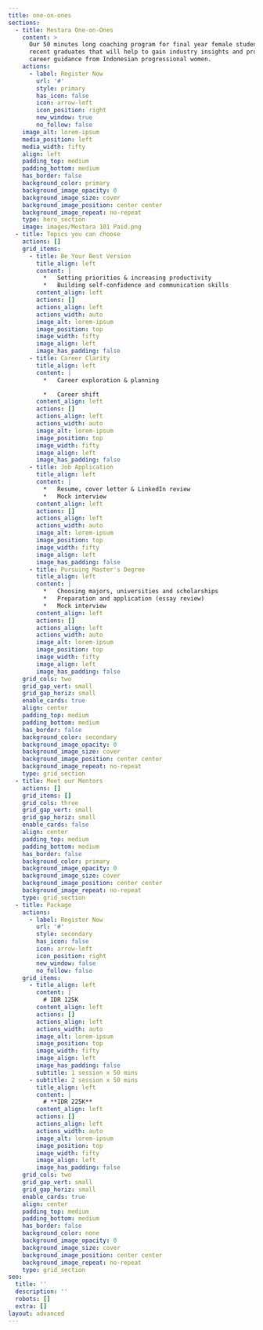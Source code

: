 ```yaml
---
title: one-on-ones
sections:
  - title: Mestara One-on-Ones
    content: >
      Our 50 minutes long coaching program for final year female students or
      recent graduates that will help to gain industry insights and provide
      career guidance from Indonesian progressional women.
    actions:
      - label: Register Now
        url: '#'
        style: primary
        has_icon: false
        icon: arrow-left
        icon_position: right
        new_window: true
        no_follow: false
    image_alt: lorem-ipsum
    media_position: left
    media_width: fifty
    align: left
    padding_top: medium
    padding_bottom: medium
    has_border: false
    background_color: primary
    background_image_opacity: 0
    background_image_size: cover
    background_image_position: center center
    background_image_repeat: no-repeat
    type: hero_section
    image: images/Mestara 101 Paid.png
  - title: Topics you can choose
    actions: []
    grid_items:
      - title: Be Your Best Version
        title_align: left
        content: |
          *   Setting priorities & increasing productivity
          *   Building self-confidence and communication skills
        content_align: left
        actions: []
        actions_align: left
        actions_width: auto
        image_alt: lorem-ipsum
        image_position: top
        image_width: fifty
        image_align: left
        image_has_padding: false
      - title: Career Clarity
        title_align: left
        content: |
          *   Career exploration & planning

          *   Career shift
        content_align: left
        actions: []
        actions_align: left
        actions_width: auto
        image_alt: lorem-ipsum
        image_position: top
        image_width: fifty
        image_align: left
        image_has_padding: false
      - title: Job Application
        title_align: left
        content: |
          *   Resume, cover letter & LinkedIn review
          *   Mock interview
        content_align: left
        actions: []
        actions_align: left
        actions_width: auto
        image_alt: lorem-ipsum
        image_position: top
        image_width: fifty
        image_align: left
        image_has_padding: false
      - title: Pursuing Master's Degree
        title_align: left
        content: |
          *   Choosing majors, universities and scholarships
          *   Preparation and application (essay review)
          *   Mock interview
        content_align: left
        actions: []
        actions_align: left
        actions_width: auto
        image_alt: lorem-ipsum
        image_position: top
        image_width: fifty
        image_align: left
        image_has_padding: false
    grid_cols: two
    grid_gap_vert: small
    grid_gap_horiz: small
    enable_cards: true
    align: center
    padding_top: medium
    padding_bottom: medium
    has_border: false
    background_color: secondary
    background_image_opacity: 0
    background_image_size: cover
    background_image_position: center center
    background_image_repeat: no-repeat
    type: grid_section
  - title: Meet our Mentors
    actions: []
    grid_items: []
    grid_cols: three
    grid_gap_vert: small
    grid_gap_horiz: small
    enable_cards: false
    align: center
    padding_top: medium
    padding_bottom: medium
    has_border: false
    background_color: primary
    background_image_opacity: 0
    background_image_size: cover
    background_image_position: center center
    background_image_repeat: no-repeat
    type: grid_section
  - title: Package
    actions:
      - label: Register Now
        url: '#'
        style: secondary
        has_icon: false
        icon: arrow-left
        icon_position: right
        new_window: false
        no_follow: false
    grid_items:
      - title_align: left
        content: |
          # IDR 125K
        content_align: left
        actions: []
        actions_align: left
        actions_width: auto
        image_alt: lorem-ipsum
        image_position: top
        image_width: fifty
        image_align: left
        image_has_padding: false
        subtitle: 1 session x 50 mins
      - subtitle: 2 session x 50 mins
        title_align: left
        content: |
          # **IDR 225K**
        content_align: left
        actions: []
        actions_align: left
        actions_width: auto
        image_alt: lorem-ipsum
        image_position: top
        image_width: fifty
        image_align: left
        image_has_padding: false
    grid_cols: two
    grid_gap_vert: small
    grid_gap_horiz: small
    enable_cards: true
    align: center
    padding_top: medium
    padding_bottom: medium
    has_border: false
    background_color: none
    background_image_opacity: 0
    background_image_size: cover
    background_image_position: center center
    background_image_repeat: no-repeat
    type: grid_section
seo:
  title: ''
  description: ''
  robots: []
  extra: []
layout: advanced
---
```


